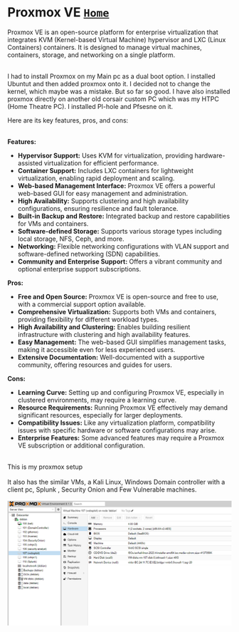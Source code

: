 # **Proxmox VE**  [`Home`](https://github.com/rajeevlraman)<br>

Proxmox VE is an open-source platform for enterprise virtualization that integrates KVM (Kernel-based Virtual Machine) hypervisor and LXC (Linux Containers) containers. It is designed to manage virtual machines, containers, storage, and networking on a single platform.<br>

<br> I had to install Proxmox on my Main pc as a dual boot option. I installed Ubuntut and then added proxmox onto it. I decided not to change the kernel, which maybe was a mistake. But so far so good. I have also installed proxmox directly on another old corsair custom PC which was my HTPC (Home Theatre PC). I installed PI-hole and Pfsesne on it.


Here are its key features, pros, and cons:<br><br>


**Features:**
- **Hypervisor Support:** Uses KVM for virtualization, providing hardware-assisted virtualization for efficient performance.
- **Container Support:** Includes LXC containers for lightweight virtualization, enabling rapid deployment and scaling.
- **Web-based Management Interface:** Proxmox VE offers a powerful web-based GUI for easy management and administration.
- **High Availability:** Supports clustering and high availability configurations, ensuring resilience and fault tolerance.
- **Built-in Backup and Restore:** Integrated backup and restore capabilities for VMs and containers.
- **Software-defined Storage:** Supports various storage types including local storage, NFS, Ceph, and more.
- **Networking:** Flexible networking configurations with VLAN support and software-defined networking (SDN) capabilities.
- **Community and Enterprise Support:** Offers a vibrant community and optional enterprise support subscriptions.

**Pros:**
- **Free and Open Source:** Proxmox VE is open-source and free to use, with a commercial support option available.
- **Comprehensive Virtualization:** Supports both VMs and containers, providing flexibility for different workload types.
- **High Availability and Clustering:** Enables building resilient infrastructure with clustering and high availability features.
- **Easy Management:** The web-based GUI simplifies management tasks, making it accessible even for less experienced users.
- **Extensive Documentation:** Well-documented with a supportive community, offering resources and guides for users.

**Cons:**
- **Learning Curve:** Setting up and configuring Proxmox VE, especially in clustered environments, may require a learning curve.
- **Resource Requirements:** Running Proxmox VE effectively may demand significant resources, especially for larger deployments.
- **Compatibility Issues:** Like any virtualization platform, compatibility issues with specific hardware or software configurations may arise.
- **Enterprise Features:** Some advanced features may require a Proxmox VE subscription or additional configuration.<br><br>

This is my proxmox setup<br><br>
It also has the similar VMs, a Kali Linux, Windows Domain controller with a client pc, Splunk , Security Onion and Few Vulnerable machines.<br><br>
<img align="center" src="https://github.com/rajeevlraman/Virtualization/blob/main/images/picture1.PNG" /><br/>
